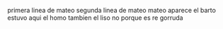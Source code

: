 primera linea de mateo
segunda linea de mateo
mateo aparece
el barto estuvo aqui
el homo tambien
el liso no porque es re gorruda
